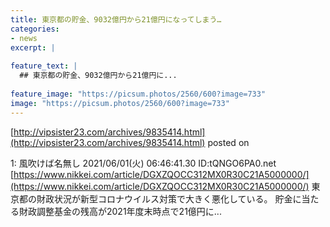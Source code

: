 ```yaml
---
title: 東京都の貯金、9032億円から21億円になってしまう…
categories:
- news
excerpt: |
  
feature_text: |
  ## 東京都の貯金、9032億円から21億円に...
  
feature_image: "https://picsum.photos/2560/600?image=733"
image: "https://picsum.photos/2560/600?image=733"
---
```


[http://vipsister23.com/archives/9835414.html](http://vipsister23.com/archives/9835414.html)
posted on 

<!--more-->

   1: 風吹けば名無し 2021/06/01(火) 06:46:41.30 ID:tQNGO6PA0.net [https://www.nikkei.com/article/DGXZQOCC312MX0R30C21A5000000/](https://www.nikkei.com/article/DGXZQOCC312MX0R30C21A5000000/) 東京都の財政状況が新型コロナウイルス対策で大きく悪化している。 貯金に当たる財政調整基金の残高が2021年度末時点で21億円に...
